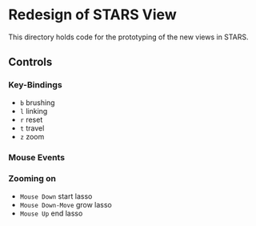 # Redesign of STARS View

This directory holds code for the prototyping of the new views in STARS.




## Controls

### Key-Bindings

 - `b` brushing
 - `l` linking
 - `r` reset
 - `t` travel
 - `z` zoom

### Mouse Events

### Zooming on

 - `Mouse Down` start lasso
 - `Mouse Down-Move` grow lasso
 - `Mouse Up` end lasso

